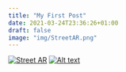 ```yaml
---
title: "My First Post"
date: 2021-03-24T23:36:26+01:00
draft: false
image: "img/StreetAR.png"
---
```


[![Street AR](https://youtu.be/sd7jM1GwpIY/0.jpg)](https://youtu.be/sd7jM1GwpIY)
[![Alt text](https://img.youtube.com/vi/VID/0.jpg)](https://www.youtube.com/watch?v=VID)
